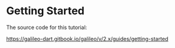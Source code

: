 # Getting Started
The source code for this tutorial:

https://galileo-dart.gitbook.io/galileo/v/2.x/guides/getting-started
